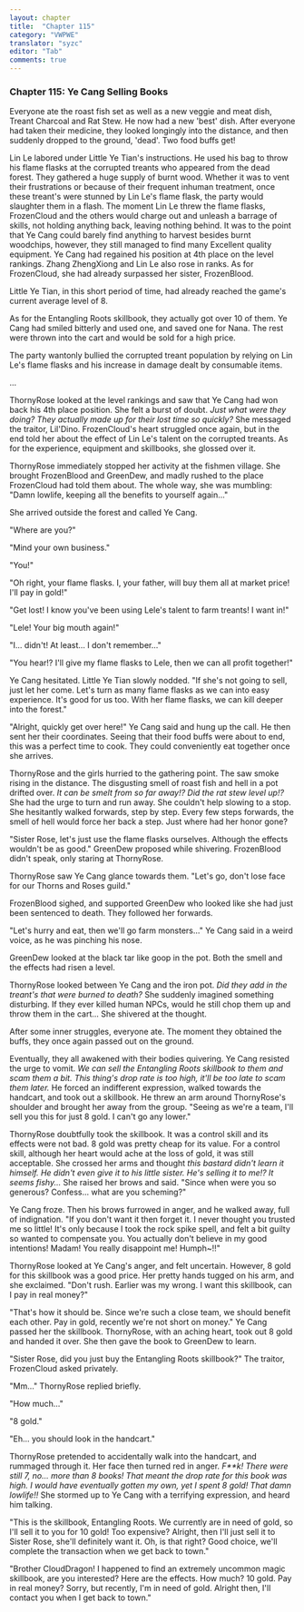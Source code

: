 ```yaml
---
layout: chapter
title:  "Chapter 115"
category: "VWPWE"
translator: "syzc"
editor: "Tab"
comments: true
---
```


### Chapter 115: Ye Cang Selling Books
 
Everyone ate the roast fish set as well as a new veggie and meat dish, Treant Charcoal and Rat Stew. He now had a new 'best' dish. After everyone had taken their medicine, they looked longingly into the distance, and then suddenly dropped to the ground, 'dead'. Two food buffs get!
 
Lin Le labored under Little Ye Tian's instructions. He used his bag to throw his flame flasks at the corrupted treants who appeared from the dead forest. They gathered a huge supply of burnt wood. Whether it was to vent their frustrations or because of their frequent inhuman treatment, once these treant's were stunned by Lin Le's flame flask, the party would slaughter them in a flash. The moment Lin Le threw the flame flasks, FrozenCloud and the others would charge out and unleash a barrage of skills, not holding anything back, leaving nothing behind. It was to the point that Ye Cang could barely find anything to harvest besides burnt woodchips, however, they still managed to find many Excellent quality equipment. Ye Cang had regained his position at 4th place on the level rankings. Zhang ZhengXiong and Lin Le also rose in ranks. As for FrozenCloud, she had already surpassed her sister, FrozenBlood.
 
Little Ye Tian, in this short period of time, had already reached the game's current average level of 8.
 
As for the Entangling Roots skillbook, they actually got over 10 of them. Ye Cang had smiled bitterly and used one, and saved one for Nana. The rest were thrown into the cart and would be sold for a high price.
 
The party wantonly bullied the corrupted treant population by relying on Lin Le's flame flasks and his increase in damage dealt by consumable items.
 
...
 
ThornyRose looked at the level rankings and saw that Ye Cang had won back his 4th place position. She felt a burst of doubt. *Just what were they doing? They actually made up for their lost time so quickly?* She messaged the traitor, Lil'Dino. FrozenCloud's heart struggled once again, but in the end told her about the effect of Lin Le's talent on the corrupted treants. As for the experience, equipment and skillbooks, she glossed over it.
 
ThornyRose immediately stopped her activity at the fishmen village. She brought FrozenBlood and GreenDew, and madly rushed to the place FrozenCloud had told them about. The whole way, she was mumbling: "Damn lowlife, keeping all the benefits to yourself again..."
 
She arrived outside the forest and called Ye Cang.
 
"Where are you?"
 
"Mind your own business."
 
"You!"
 
"Oh right, your flame flasks. I, your father, will buy them all at market price! I'll pay in gold!"
 
"Get lost! I know you've been using Lele's talent to farm treants! I want in!"
 
"Lele! Your big mouth again!"
 
"I... didn't! At least... I don't remember..."
 
"You hear!? I'll give my flame flasks to Lele, then we can all profit together!"
 
Ye Cang hesitated. Little Ye Tian slowly nodded. "If she's not going to sell, just let her come. Let's turn as many flame flasks as we can into easy experience. It's good for us too. With her flame flasks, we can kill deeper into the forest."
 
"Alright, quickly get over here!" Ye Cang said and hung up the call. He then sent her their coordinates. Seeing that their food buffs were about to end, this was a perfect time to cook. They could conveniently eat together once she arrives.
 
ThornyRose and the girls hurried to the gathering point. The saw smoke rising in the distance. The disgusting smell of roast fish and hell in a pot drifted over. *It can be smelt from so far away!? Did the rat stew level up!?* She had the urge to turn and run away. She couldn't help slowing to a stop. She hesitantly walked forwards, step by step. Every few steps forwards, the smell of hell would force her back a step. Just where had her honor gone?
 
"Sister Rose, let's just use the flame flasks ourselves. Although the effects wouldn't be as good." GreenDew proposed while shivering. FrozenBlood didn't speak, only staring at ThornyRose.
 
ThornyRose saw Ye Cang glance towards them. "Let's go, don't lose face for our Thorns and Roses guild."
 
FrozenBlood sighed, and supported GreenDew who looked like she had just been sentenced to death. They followed her forwards.
 
"Let's hurry and eat, then we'll go farm monsters..." Ye Cang said in a weird voice, as he was pinching his nose.
 
GreenDew looked at the black tar like goop in the pot. Both the smell and the effects had risen a level.
 
ThornyRose looked between Ye Cang and the iron pot. *Did they add in the treant's that were burned to death?* She suddenly imagined something disturbing. If they ever killed human NPCs, would he still chop them up and throw them in the cart... She shivered at the thought.
 
After some inner struggles, everyone ate. The moment they obtained the buffs, they once again passed out on the ground.
 
Eventually, they all awakened with their bodies quivering. Ye Cang resisted the urge to vomit. *We can sell the Entangling Roots skillbook to them and scam them a bit. This thing's drop rate is too high, it'll be too late to scam them later.* He forced an indifferent expression, walked towards the handcart, and took out a skillbook. He threw an arm around ThornyRose's shoulder and brought her away from the group. "Seeing as we're a team, I'll sell you this for just 8 gold. I can't go any lower."
 
ThornyRose doubtfully took the skillbook. It was a control skill and its effects were not bad. 8 gold was pretty cheap for its value. For a control skill, although her heart would ache at the loss of gold, it was still acceptable. She crossed her arms and thought *this bastard didn't learn it himself. He didn't even give it to his little sister. He's selling it to me!? It seems fishy...* She raised her brows and said. "Since when were you so generous? Confess... what are you scheming?" 
 
Ye Cang froze. Then his brows furrowed in anger, and he walked away, full of indignation. "If you don't want it then forget it. I never thought you trusted me so little! It's only because I took the rock spike spell, and felt a bit guilty so wanted to compensate you. You actually don't believe in my good intentions! Madam! You really disappoint me! Humph~!!"
 
ThornyRose looked at Ye Cang's anger, and felt uncertain. However, 8 gold for this skillbook was a good price. Her pretty hands tugged on his arm, and she exclaimed. "Don't rush. Earlier was my wrong. I want this skillbook, can I pay in real money?"
 
"That's how it should be. Since we're such a close team, we should benefit each other. Pay in gold, recently we're not short on money." Ye Cang passed her the skillbook. ThornyRose, with an aching heart, took out 8 gold and handed it over. She then gave the book to GreenDew to learn.
 
"Sister Rose, did you just buy the Entangling Roots skillbook?" The traitor, FrozenCloud asked privately.
 
"Mm..." ThornyRose replied briefly.
 
"How much..."
 
"8 gold."
 
"Eh... you should look in the handcart."
 
ThornyRose pretended to accidentally walk into the handcart, and rummaged through it. Her face then turned red in anger. *F\*\*k! There were still 7, no... more than 8 books! That meant the drop rate for this book was high. I would have eventually gotten my own, yet I spent 8 gold! That damn lowlife!!* She stormed up to Ye Cang with a terrifying expression, and heard him talking.
 
"This is the skillbook, Entangling Roots. We currently are in need of gold, so I'll sell it to you for 10 gold! Too expensive? Alright, then I'll just sell it to Sister Rose, she'll definitely want it. Oh, is that right? Good choice, we'll complete the transaction when we get back to town."
 
"Brother CloudDragon! I happened to find an extremely uncommon magic skillbook, are you interested? Here are the effects. How much? 10 gold. Pay in real money? Sorry, but recently, I'm in need of gold. Alright then, I'll contact you when I get back to town."

